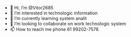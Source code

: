 - 👋 Hi, I’m @Vitor2685
- 👀 I’m interested in technologic information
- 🌱 I’m currently learning system analit
- 💞️ I’m looking to collaborate on work technologic system
- 📫 How to reach me phone 61 99202-7578

<!---
Vitor2685/Vitor2685 is a ✨ special ✨ repository because its `README.md` (this file) appears on your GitHub profile.
You can click the Preview link to take a look at your changes.
--->
